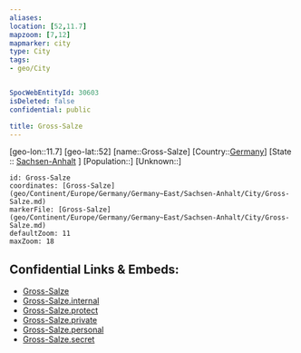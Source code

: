 ```yaml
---
aliases: 
location: [52,11.7]
mapzoom: [7,12] 
mapmarker: city 
type: City
tags:
- geo/City


SpocWebEntityId: 30603
isDeleted: false
confidential: public

title: Gross-Salze
---
```

[geo-lon::11.7]
[geo-lat::52]
[name::Gross-Salze]
[Country::[Germany](geo/Continent/Europe/Germany.md)]
[State :: [Sachsen-Anhalt](geo/Continent/Europe/Germany/Germany~East/Sachsen-Anhalt.md) ]
[Population::]
[Unknown::]


```leaflet
id: Gross-Salze
coordinates: [Gross-Salze](geo/Continent/Europe/Germany/Germany~East/Sachsen-Anhalt/City/Gross-Salze.md)
markerFile: [Gross-Salze](geo/Continent/Europe/Germany/Germany~East/Sachsen-Anhalt/City/Gross-Salze.md)
defaultZoom: 11 
maxZoom: 18
```


## Confidential Links & Embeds: 
- [Gross-Salze](../../../../../../../../_public/geo/Continent/Europe/Germany/Germany~East/Sachsen-Anhalt/City/Gross-Salze.md) 
- [Gross-Salze.internal](../../../../../../../../_internal/geo/Continent/Europe/Germany/Germany~East/Sachsen-Anhalt/City/Gross-Salze.internal.md) 
- [Gross-Salze.protect](../../../../../../../../_protect/geo/Continent/Europe/Germany/Germany~East/Sachsen-Anhalt/City/Gross-Salze.protect.md) 
- [Gross-Salze.private](../../../../../../../../_private/geo/Continent/Europe/Germany/Germany~East/Sachsen-Anhalt/City/Gross-Salze.private.md) 
- [Gross-Salze.personal](../../../../../../../../_personal/geo/Continent/Europe/Germany/Germany~East/Sachsen-Anhalt/City/Gross-Salze.personal.md) 
- [Gross-Salze.secret](../../../../../../../../_secret/geo/Continent/Europe/Germany/Germany~East/Sachsen-Anhalt/City/Gross-Salze.secret.md) 
